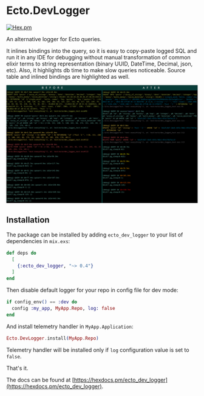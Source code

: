 # Ecto.DevLogger

[![Hex.pm](https://img.shields.io/hexpm/v/ecto_dev_logger.svg)](https://hex.pm/packages/ecto_dev_logger)

An alternative logger for Ecto queries.

It inlines bindings into the query, so it is easy to copy-paste logged SQL and run it in any IDE for debugging without
manual transformation of common elixir terms to string representation (binary UUID, DateTime, Decimal, json, etc).
Also, it highlights db time to make slow queries noticeable. Source table and inlined bindings are highlighted as well.

![before and after](./assets/screenshot.png)


## Installation

The package can be installed by adding `ecto_dev_logger` to your list of dependencies in `mix.exs`:

```elixir
def deps do
  [
    {:ecto_dev_logger, "~> 0.4"}
  ]
end
```

Then disable default logger for your repo in config file for dev mode:
```elixir
if config_env() == :dev do
  config :my_app, MyApp.Repo, log: false
end
```
And install telemetry handler in `MyApp.Application`:
```elixir
Ecto.DevLogger.install(MyApp.Repo)
```
Telemetry handler will be installed only if `log` configuration value is set to `false`.

That's it.

The docs can be found at [https://hexdocs.pm/ecto_dev_logger](https://hexdocs.pm/ecto_dev_logger).

